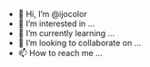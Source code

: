 - 👋 Hi, I’m @ijocolor
- 👀 I’m interested in ...
- 🌱 I’m currently learning ...
- 💞️ I’m looking to collaborate on ...
- 📫 How to reach me ...

<!---
ijocolor/ijocolor is a ✨ special ✨ repository because its `README.md` (this file) appears on your GitHub profile.
You can click the Preview link to take a look at your changes.
--->
